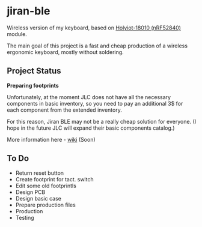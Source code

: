 # jiran-ble

Wireless version of my keyboard, based on [Holyiot-18010 (nRF52840)](http://www.holyiot.com/tp/2019042516322180424.pdf) module.

The main goal of this project is a fast and cheap production of a wireless ergonomic keyboard, mostly without soldering.

## Project Status

**Preparing footprints**

Unfortunately, at the moment JLC does not have all the necessary components in basic inventory, so you need to pay an additional 3$ for each component from the extended inventory.

For this reason, Jiran BLE may not be a really cheap solution for everyone. (I hope in the future JLC will expand their basic components catalog.)

More information here - [wiki](https://github.com/Ladniy/jiran-ble/wiki/Components) (Soon)

## To Do

* Return reset button
* Create footprint for tact. switch
* Edit some old footprintls
* Design PCB
* Design basic case
* Prepare production files
* Production
* Testing	
